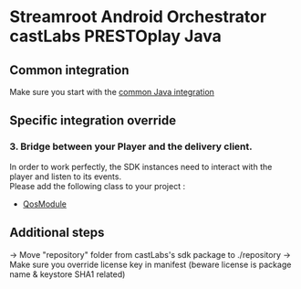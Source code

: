 # Streamroot Android Orchestrator castLabs PRESTOplay Java
## Common integration

Make sure you start with the [common Java integration](https://github.com/streamroot/streamroot-samples/blob/master/orchestrator/android/README.kt)

## Specific integration override

### 3. Bridge between your Player and the delivery client.

In order to work perfectly, the SDK instances need to interact with the player and listen to its events.  
Please add the following class to your project :

- [QosModule](https://github.com/streamroot/streamroot-samples/blob/master/orchestrator/android/PRESTOplay-Java/app/src/main/java/io/streamroot/lumen/delivery/client/samples/orchestrator/prestoplay/PRESTOQosModule.java)

## Additional steps

-> Move "repository" folder from castLabs's sdk package to ./repository
-> Make sure you override license key in manifest (beware license is package name & keystore SHA1 related)